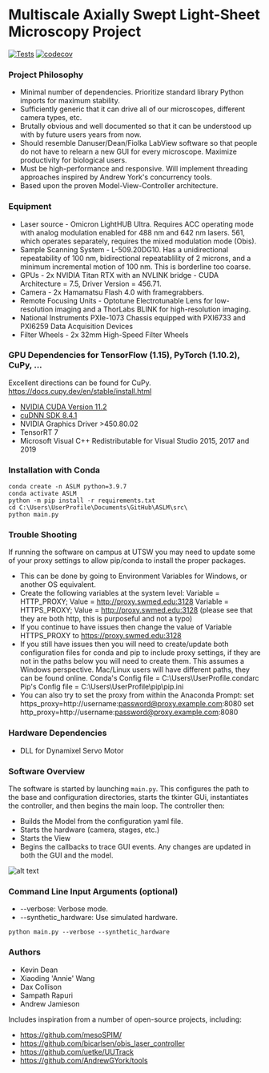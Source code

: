 # Multiscale Axially Swept Light-Sheet Microscopy Project

[![Tests](https://github.com/AdvancedImagingUTSW/ASLM/actions/workflows/push_checks.yaml/badge.svg)](https://github.com/AdvancedImagingUTSW/ASLM/actions/workflows/push_checks.yaml)
[![codecov](https://codecov.io/gh/AdvancedImagingUTSW/ASLM/branch/develop/graph/badge.svg?token=270RFSZGG5)](https://codecov.io/gh/AdvancedImagingUTSW/ASLM)

### Project Philosophy
* Minimal number of dependencies. Prioritize standard library Python imports for maximum stability.
* Sufficiently generic that it can drive all of our microscopes, different camera types, etc.
* Brutally obvious and well documented so that it can be understood up with by future users years from now.
* Should resemble Danuser/Dean/Fiolka LabView software so that people do not have to relearn a new GUI for every microscope.  Maximize productivity for biological users.
* Must be high-performance and responsive.  Will implement threading approaches inspired by Andrew York's concurrency tools.
* Based upon the proven Model-View-Controller architecture.  

### Equipment
* Laser source - Omicron LightHUB Ultra.  Requires ACC operating mode with analog modulation enabled for 488 nm and 642 nm lasers.  561, which operates separately, requires the mixed modulation mode (Obis).
* Sample Scanning System - L-509.20DG10.  Has a unidirectional repeatability of 100 nm, bidirectional repeatablility of 2 microns, and a minimum incremental motion of 100 nm.  This is borderline too coarse.
* GPUs - 2x NVIDIA Titan RTX with an NVLINK bridge - CUDA Architecture = 7.5, Driver Version = 456.71. 
* Camera - 2x Hamamatsu Flash 4.0 with framegrabbers.
* Remote Focusing Units - Optotune Electrotunable Lens for low-resolution imaging and a ThorLabs BLINK for high-resolution imaging.
* National Instruments PXIe-1073 Chassis equipped with PXI6733 and PXI6259 Data Acquisition Devices
* Filter Wheels - 2x 32mm High-Speed Filter Wheels

### GPU Dependencies for TensorFlow (1.15), PyTorch (1.10.2), CuPy, ...
Excellent directions can be found for CuPy. https://docs.cupy.dev/en/stable/install.html
 * [NVIDIA CUDA Version 11.2](https://developer.nvidia.com/cuda-11.2.0-download-archive?target_os=Windows&target_arch=x86_64&target_version=10&target_type=exelocal)
 * [cuDNN SDK 8.4.1](https://developer.nvidia.com/rdp/cudnn-download)
 * NVIDIA Graphics Driver >450.80.02
 * TensorRT 7
 * Microsoft Visual C++ Redistributable for Visual Studio 2015, 2017 and 2019 
 
### Installation with Conda
~~~
conda create -n ASLM python=3.9.7
conda activate ASLM
python -m pip install -r requirements.txt
cd C:\Users\UserProfile\Documents\GitHub\ASLM\src\
python main.py
~~~

### Trouble Shooting
If running the software on campus at UTSW you may need to update some of your proxy settings to allow pip/conda to install the proper packages.
* This can be done by going to Environment Variables for Windows, or another OS equivalent.
* Create the following variables at the system level: 
    Variable = HTTP_PROXY; Value = http://proxy.swmed.edu:3128
    Variable = HTTPS_PROXY; Value = http://proxy.swmed.edu:3128 (please see that they are both http, this is purposeful and not a typo)
* If you continue to have issues then change the value of Variable HTTPS_PROXY to https://proxy.swmed.edu:3128
* If you still have issues then you will need to create/update both configuration files for conda and pip to include proxy settings, if they are not in the paths below you will need to create them. This assumes a Windows perspective. Mac/Linux users will have different paths, they can be found online.
    Conda's Config file = C:\Users\UserProfile\.condarc
    Pip's Config file = C:\Users\UserProfile\pip\pip.ini
* You can also try to set the proxy from within the Anaconda Prompt:
	set https_proxy=http://username:password@proxy.example.com:8080
	set http_proxy=http://username:password@proxy.example.com:8080

### Hardware Dependencies
* DLL for Dynamixel Servo Motor

### Software Overview
The software is started by launching `main.py`. This configures the path to the base and configuration directories,
starts the tkinter GUi, instantiates the controller, and then begins the main loop. The controller then:
* Builds the Model from the configuration yaml file.
* Starts the hardware (camera, stages, etc.)
* Starts the View
* Begins the callbacks to trace GUI events.  Any changes are updated in both the GUI and the model.

![alt text](https://github.com/AdvancedImagingUTSW/ASLM/blob/develop/aslm_architecture.jpg?raw=true)

### Command Line Input Arguments (optional)
* --verbose: Verbose mode.
* --synthetic_hardware: Use simulated hardware.

~~~
python main.py --verbose --synthetic_hardware
~~~

### Authors
* Kevin Dean
* Xiaoding 'Annie' Wang
* Dax Collison
* Sampath Rapuri
* Andrew Jamieson


Includes inspiration from a number of open-source projects, including:
* https://github.com/mesoSPIM/
* https://github.com/bicarlsen/obis_laser_controller
* https://github.com/uetke/UUTrack
* https://github.com/AndrewGYork/tools
